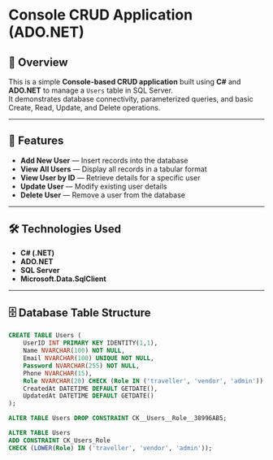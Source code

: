 # Console CRUD Application (ADO.NET)

## 📌 Overview
This is a simple **Console-based CRUD application** built using **C#** and **ADO.NET** to manage a `Users` table in SQL Server.  
It demonstrates database connectivity, parameterized queries, and basic Create, Read, Update, and Delete operations.

---

## 🚀 Features
- **Add New User** — Insert records into the database
- **View All Users** — Display all records in a tabular format
- **View User by ID** — Retrieve details for a specific user
- **Update User** — Modify existing user details
- **Delete User** — Remove a user from the database

---

## 🛠 Technologies Used
- **C# (.NET)**
- **ADO.NET**
- **SQL Server**
- **Microsoft.Data.SqlClient**

---

## 🗄 Database Table Structure
```sql
CREATE TABLE Users (
    UserID INT PRIMARY KEY IDENTITY(1,1),
    Name NVARCHAR(100) NOT NULL,
    Email NVARCHAR(100) UNIQUE NOT NULL,
    Password NVARCHAR(255) NOT NULL,
    Phone NVARCHAR(15),
    Role NVARCHAR(20) CHECK (Role IN ('traveller', 'vendor', 'admin')) NOT NULL,
    CreatedAt DATETIME DEFAULT GETDATE(),
    UpdatedAt DATETIME DEFAULT GETDATE()
);

ALTER TABLE Users DROP CONSTRAINT CK__Users__Role__38996AB5;

ALTER TABLE Users
ADD CONSTRAINT CK_Users_Role
CHECK (LOWER(Role) IN ('traveller', 'vendor', 'admin'));